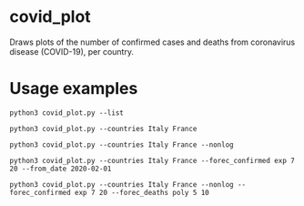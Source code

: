# covid_plot
Draws plots of the number of confirmed cases and deaths from coronavirus disease (COVID-19), per country.

# Usage examples
```python3 covid_plot.py --list```

```python3 covid_plot.py --countries Italy France```

```python3 covid_plot.py --countries Italy France --nonlog```

```python3 covid_plot.py --countries Italy France --forec_confirmed exp 7 20 --from_date 2020-02-01```

```python3 covid_plot.py --countries Italy France --nonlog --forec_confirmed exp 7 20 --forec_deaths poly 5 10```